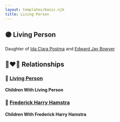 ```yaml
---
layout: templates/basic.njk
title: Living Person
---
```

## 🟣 Living Person

Daughter of [Ida Clara Postma](/people/5/59695695) and [Edward Jay Bowyer](/people/8/84507710)

## 👩‍❤️‍👨 Relationships

### 🔵 [Living Person](/people/9/90042352)

#### Children With Living Person
### 🔵 [Frederick Harry Hamstra](/people/1/12551600)

#### Children With Frederick Harry Hamstra